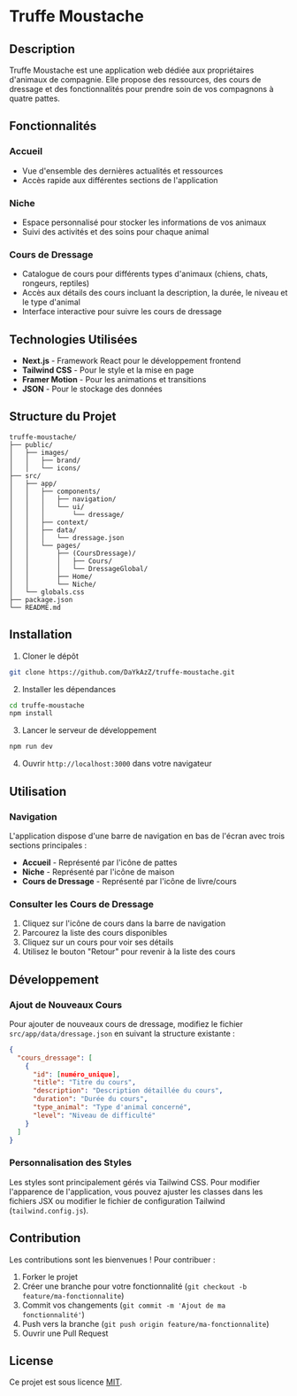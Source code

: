 # Truffe Moustache

## Description

Truffe Moustache est une application web dédiée aux propriétaires d'animaux de compagnie. Elle propose des ressources, des cours de dressage et des fonctionnalités pour prendre soin de vos compagnons à quatre pattes.

## Fonctionnalités

### Accueil

- Vue d'ensemble des dernières actualités et ressources
- Accès rapide aux différentes sections de l'application

### Niche

- Espace personnalisé pour stocker les informations de vos animaux
- Suivi des activités et des soins pour chaque animal

### Cours de Dressage

- Catalogue de cours pour différents types d'animaux (chiens, chats, rongeurs, reptiles)
- Accès aux détails des cours incluant la description, la durée, le niveau et le type d'animal
- Interface interactive pour suivre les cours de dressage

## Technologies Utilisées

- **Next.js** - Framework React pour le développement frontend
- **Tailwind CSS** - Pour le style et la mise en page
- **Framer Motion** - Pour les animations et transitions
- **JSON** - Pour le stockage des données

## Structure du Projet

```
truffe-moustache/
├── public/
│   ├── images/
│   │   ├── brand/
│   │   └── icons/
├── src/
│   ├── app/
│   │   ├── components/
│   │   │   ├── navigation/
│   │   │   └── ui/
│   │   │       └── dressage/
│   │   ├── context/
│   │   ├── data/
│   │   │   └── dressage.json
│   │   └── pages/
│   │       ├── (CoursDressage)/
│   │       │   ├── Cours/
│   │       │   └── DressageGlobal/
│   │       ├── Home/
│   │       └── Niche/
│   └── globals.css
├── package.json
└── README.md
```

## Installation

1. Cloner le dépôt

```bash
git clone https://github.com/DaYkAzZ/truffe-moustache.git
```

2. Installer les dépendances

```bash
cd truffe-moustache
npm install
```

3. Lancer le serveur de développement

```bash
npm run dev
```

4. Ouvrir `http://localhost:3000` dans votre navigateur

## Utilisation

### Navigation

L'application dispose d'une barre de navigation en bas de l'écran avec trois sections principales :

- **Accueil** - Représenté par l'icône de pattes
- **Niche** - Représenté par l'icône de maison
- **Cours de Dressage** - Représenté par l'icône de livre/cours

### Consulter les Cours de Dressage

1. Cliquez sur l'icône de cours dans la barre de navigation
2. Parcourez la liste des cours disponibles
3. Cliquez sur un cours pour voir ses détails
4. Utilisez le bouton "Retour" pour revenir à la liste des cours

## Développement

### Ajout de Nouveaux Cours

Pour ajouter de nouveaux cours de dressage, modifiez le fichier `src/app/data/dressage.json` en suivant la structure existante :

```json
{
  "cours_dressage": [
    {
      "id": [numéro_unique],
      "title": "Titre du cours",
      "description": "Description détaillée du cours",
      "duration": "Durée du cours",
      "type_animal": "Type d'animal concerné",
      "level": "Niveau de difficulté"
    }
  ]
}
```

### Personnalisation des Styles

Les styles sont principalement gérés via Tailwind CSS. Pour modifier l'apparence de l'application, vous pouvez ajuster les classes dans les fichiers JSX ou modifier le fichier de configuration Tailwind (`tailwind.config.js`).

## Contribution

Les contributions sont les bienvenues ! Pour contribuer :

1. Forker le projet
2. Créer une branche pour votre fonctionnalité (`git checkout -b feature/ma-fonctionnalite`)
3. Commit vos changements (`git commit -m 'Ajout de ma fonctionnalité'`)
4. Push vers la branche (`git push origin feature/ma-fonctionnalite`)
5. Ouvrir une Pull Request

## License

Ce projet est sous licence [MIT](LICENSE).

